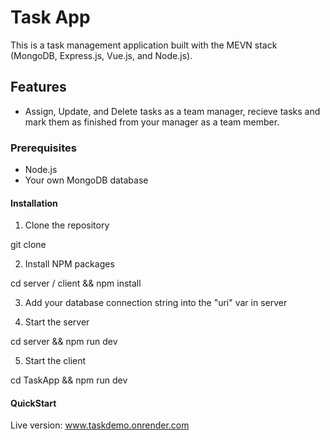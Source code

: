 # Task App

This is a task management application built with the MEVN stack (MongoDB, Express.js, Vue.js, and Node.js).

## Features

- Assign, Update, and Delete tasks as a team manager, recieve tasks and mark them as finished from your manager as a team member.  

### Prerequisites

- Node.js
- Your own MongoDB database

#### Installation

1. Clone the repository

git clone <repository-url>

2. Install NPM packages

cd server / client && npm install

3. Add your database connection string into the "uri" var in server

4. Start the server

cd server && npm run dev

5. Start the client

cd TaskApp && npm run dev

#### QuickStart

Live version: www.taskdemo.onrender.com


